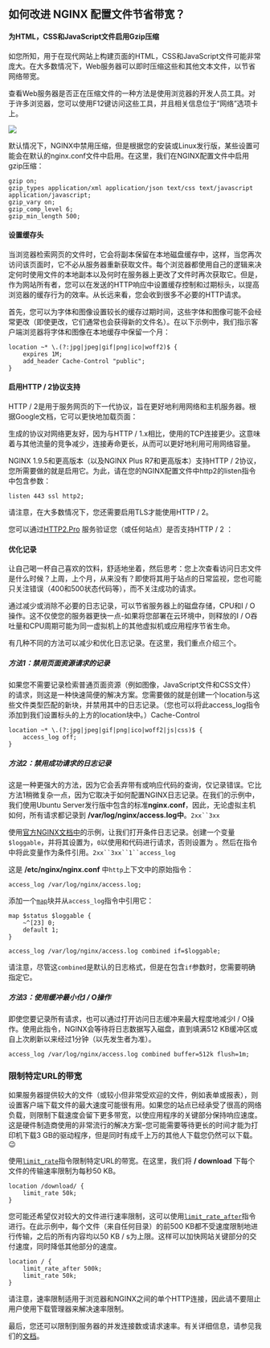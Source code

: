 ## 如何改进 NGINX 配置文件节省带宽？

#### 为HTML，CSS和JavaScript文件启用Gzip压缩

如您所知，用于在现代网站上构建页面的HTML，CSS和JavaScript文件可能非常庞大。在大多数情况下，Web服务器可以即时压缩这些和其他文本文件，以节省网络带宽。

查看Web服务器是否正在压缩文件的一种方法是使用浏览器的开发人员工具。对于许多浏览器，您可以使用F12键访问这些工具，并且相关信息位于“网络”选项卡上。

![](/Images/screenshot_1588728211136.png)

默认情况下，NGINX中禁用压缩，但是根据您的安装或Linux发行版，某些设置可能会在默认的nginx.conf文件中启用。在这里，我们在NGINX配置文件中启用gzip压缩：
```
gzip on;
gzip_types application/xml application/json text/css text/javascript application/javascript;
gzip_vary on;
gzip_comp_level 6;
gzip_min_length 500;
```

#### 设置缓存头
当浏览器检索网页的文件时，它会将副本保留在本地磁盘缓存中，这样，当您再次访问该页面时，它不必从服务器重新获取文件。每个浏览器都使用自己的逻辑来决定何时使用文件的本地副本以及何时在服务器上更改了文件时再次获取它。但是，作为网站所有者，您可以在发送的HTTP响应中设置缓存控制和过期标头，以提高浏览器的缓存行为的效率。从长远来看，您会收到很多不必要的HTTP请求。

首先，您可以为字体和图像设置较长的缓存过期时间，这些字体和图像可能不会经常更改（即使更改，它们通常也会获得新的文件名）。在以下示例中，我们指示客户端浏览器将字体和图像在本地缓存中保留一个月：

```
location ~* \.(?:jpg|jpeg|gif|png|ico|woff2)$ {
    expires 1M;
    add_header Cache-Control "public";
}
```
#### 启用HTTP / 2协议支持
HTTP / 2是用于服务网页的下一代协议，旨在更好地利用网络和主机服务器。根据Google文档，它可以更快地加载页面：

生成的协议对网络更友好，因为与HTTP / 1.x相比，使用的TCP连接更少。这意味着与其他流量的竞争减少，连接寿命更长，从而可以更好地利用可用网络容量。

NGINX 1.9.5和更高版本（以及NGINX Plus R7和更高版本）支持HTTP / 2协议，您所需要做的就是启用它。为此，请在您的NGINX配置文件中http2的listen指令中包含参数：

```
listen 443 ssl http2;
```
请注意，在大多数情况下，您还需要启用TLS才能使用HTTP / 2。

您可以通过[HTTP2.Pro](https://http2.pro/) 服务验证您（或任何站点）是否支持HTTP / 2 ：


#### 优化记录
让自己喝一杯自己喜欢的饮料，舒适地坐着，然后思考：您上次查看访问日志文件是什么时候？上周，上个月，从来没有？即使将其用于站点的日常监视，您也可能只关注错误（400和500状态代码等），而不关注成功的请求。

通过减少或消除不必要的日志记录，可以节省服务器上的磁盘存储，CPU和I / O操作。这不仅使您的服务器更快一点-如果将您部署在云环境中，则释放的I / O吞吐量和CPU周期可能为同一虚拟机上的其他虚拟机或应用程序节省生命。

有几种不同的方法可以减少和优化日志记录。在这里，我们重点介绍三个。


##### 方法1：禁用页面资源请求的记录

如果您不需要记录检索普通页面资源（例如图像，JavaScript文件和CSS文件）的请求，则这是一种快速简便的解决方案。您需要做的就是创建一个location与这些文件类型匹配的新块，并禁用其中的日志记录。（您也可以将此access_log指令添加到我们设置标头的上方的location块中。）Cache-Control
```
location ~* \.(?:jpg|jpeg|gif|png|ico|woff2|js|css)$ {
    access_log off;
}
```
##### 方法2：禁用成功请求的日志记录

这是一种更强大的方法，因为它会丢弃带有或响应代码的查询，仅记录错误。它比方法1稍微复杂一点，因为它取决于如何配置NGINX日志记录。在我们的示例中，我们使用Ubuntu Server发行版中包含的标准**nginx.conf**，因此，无论虚拟主机如何，所有请求都记录到 **/var/log/nginx/access.log中**。`2xx``3xx`

使用[官方NGINX文档中](https://nginx.org/en/docs/http/ngx_http_log_module.html#access_log)的示例，让我们打开条件日志记录。创建一个变量`$loggable`，并将其设置为，`0`以使用和代码进行请求，否则设置为 。然后在指令中将此变量作为条件引用。`2xx``3xx``1``access_log`

这是 **/etc/nginx/nginx.conf** 中`http`上下文中的原始指令：
```
access_log /var/log/nginx/access.log;
```
添加一个[`map`](https://nginx.org/en/docs/http/ngx_http_map_module.html#map)块并从`access_log`指令中引用它：

```
map $status $loggable {
    ~^[23] 0;
    default 1;
}

access_log /var/log/nginx/access.log combined if=$loggable;
```
请注意，尽管这`combined`是默认的日志格式，但是在包含`if`参数时，您需要明确指定它。

##### 方法3：使用缓冲最小化I / O操作

即使您要记录所有请求，也可以通过打开访问日志缓冲来最大程度地减少I / O操作。使用此指令，NGINX会等待将日志数据写入磁盘，直到填满512 KB缓冲区或自上次刷新以来经过1分钟（以先发生者为准）。

```
access_log /var/log/nginx/access.log combined buffer=512k flush=1m;
```

### 限制特定URL的带宽

如果服务器提供较大的文件（或较小但非常受欢迎的文件，例如表单或报表），则设置客户端下载文件的最大速度可能很有用。如果您的站点已经承受了很高的网络负载，则限制下载速度会留下更多带宽，以使应用程序的关键部分保持响应速度。这是硬件制造商使用的非常流行的解决方案–您可能需要等待更长的时间才能为打印机下载3 GB的驱动程序，但是同时有成千上万的其他人下载您仍然可以下载。😉

使用[`limit_rate`](https://nginx.org/en/docs/http/ngx_http_core_module.html#limit_rate)指令限制特定URL的带宽。在这里，我们将 **/ download** 下每个文件的传输速率限制为每秒50 KB。
```
location /download/ {
    limit_rate 50k;
}
```
您可能还希望仅对较大的文件进行速率限制，这可以使用[`limit_rate_after`](https://nginx.org/en/docs/http/ngx_http_core_module.html#limit_rate_after)指令进行。在此示例中，每个文件（来自任何目录）的前500 KB都不受速度限制地进行传输，之后的所有内容均以50 KB / s为上限。这样可以加快网站关键部分的交付速度，同时降低其他部分的速度。

```
location / {
    limit_rate_after 500k;
    limit_rate 50k;
}
```
请注意，速率限制适用于浏览器和NGINX之间的单个HTTP连接，因此请不要阻止用户使用下载管理器来解决速率限制。

最后，您还可以限制到服务器的并发连接数或请求速率。有关详细信息，请参见我们的[文档](https://docs.nginx.com/nginx/admin-guide/security-controls/controlling-access-proxied-http/)。